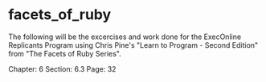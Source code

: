 # facets_of_ruby

The following will be the excercises and work done for the ExecOnline Replicants Program using Chris Pine's "Learn to Program - Second Edition" from "The Facets of Ruby Series".

Chapter: 6
Section: 6.3
Page: 32
